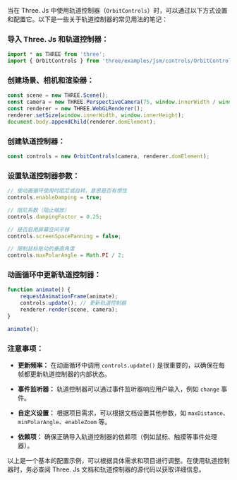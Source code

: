 当在 Three. Js 中使用轨道控制器（`OrbitControls`）时，可以通过以下方式设置和配置它。以下是一些关于轨道控制器的常见用法的笔记：

### 导入 Three. Js 和轨道控制器：

```javascript
import * as THREE from 'three';
import { OrbitControls } from 'three/examples/jsm/controls/OrbitControls';
```

### 创建场景、相机和渲染器：

```javascript
const scene = new THREE.Scene();
const camera = new THREE.PerspectiveCamera(75, window.innerWidth / window.innerHeight, 0.1, 1000);
const renderer = new THREE.WebGLRenderer();
renderer.setSize(window.innerWidth, window.innerHeight);
document.body.appendChild(renderer.domElement);
```

### 创建轨道控制器：

```javascript
const controls = new OrbitControls(camera, renderer.domElement);
```

### 设置轨道控制器参数：

```javascript
// 使动画循环使用时阻尼或自转，意思是否有惯性
controls.enableDamping = true;

// 阻尼系数（阻止缩放）
controls.dampingFactor = 0.25;

// 是否启用屏幕空间平移
controls.screenSpacePanning = false;

// 限制鼠标拖动的垂直角度
controls.maxPolarAngle = Math.PI / 2;
```

### 动画循环中更新轨道控制器：

```javascript
function animate() {
    requestAnimationFrame(animate);
    controls.update(); // 更新轨道控制器
    renderer.render(scene, camera);
}

animate();
```

### 注意事项：

- **更新频率：** 在动画循环中调用 `controls.update()` 是很重要的，以确保在每帧都更新轨道控制器的内部状态。
  
- **事件监听器：** 轨道控制器可以通过事件监听器响应用户输入，例如 `change` 事件。

- **自定义设置：** 根据项目需求，可以根据文档设置其他参数，如 `maxDistance`、`minPolarAngle`、`enableZoom` 等。

- **依赖项：** 确保正确导入轨道控制器的依赖项（例如鼠标、触摸等事件处理器）。

以上是一个基本的配置示例，可以根据具体需求和项目进行调整。在使用轨道控制器时，务必查阅 Three. Js 文档和轨道控制器的源代码以获取详细信息。
